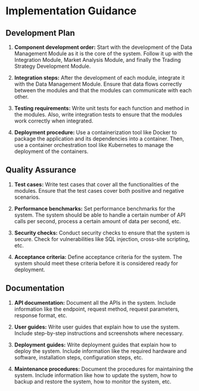 # Implementation Guidance

## Development Plan

1. **Component development order:** Start with the development of the Data Management Module as it is the core of the system. Follow it up with the Integration Module, Market Analysis Module, and finally the Trading Strategy Development Module.

2. **Integration steps:** After the development of each module, integrate it with the Data Management Module. Ensure that data flows correctly between the modules and that the modules can communicate with each other.

3. **Testing requirements:** Write unit tests for each function and method in the modules. Also, write integration tests to ensure that the modules work correctly when integrated.

4. **Deployment procedure:** Use a containerization tool like Docker to package the application and its dependencies into a container. Then, use a container orchestration tool like Kubernetes to manage the deployment of the containers.

## Quality Assurance

1. **Test cases:** Write test cases that cover all the functionalities of the modules. Ensure that the test cases cover both positive and negative scenarios.

2. **Performance benchmarks:** Set performance benchmarks for the system. The system should be able to handle a certain number of API calls per second, process a certain amount of data per second, etc.

3. **Security checks:** Conduct security checks to ensure that the system is secure. Check for vulnerabilities like SQL injection, cross-site scripting, etc.

4. **Acceptance criteria:** Define acceptance criteria for the system. The system should meet these criteria before it is considered ready for deployment.

## Documentation

1. **API documentation:** Document all the APIs in the system. Include information like the endpoint, request method, request parameters, response format, etc.

2. **User guides:** Write user guides that explain how to use the system. Include step-by-step instructions and screenshots where necessary.

3. **Deployment guides:** Write deployment guides that explain how to deploy the system. Include information like the required hardware and software, installation steps, configuration steps, etc.

4. **Maintenance procedures:** Document the procedures for maintaining the system. Include information like how to update the system, how to backup and restore the system, how to monitor the system, etc.